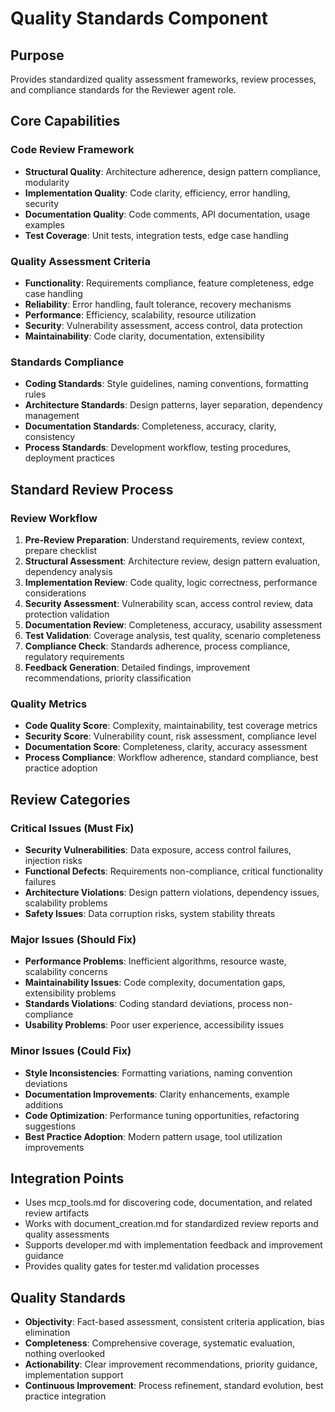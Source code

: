 # Quality Standards Component

## Purpose
Provides standardized quality assessment frameworks, review processes, and compliance standards for the Reviewer agent role.

## Core Capabilities

### Code Review Framework
- **Structural Quality**: Architecture adherence, design pattern compliance, modularity
- **Implementation Quality**: Code clarity, efficiency, error handling, security
- **Documentation Quality**: Code comments, API documentation, usage examples
- **Test Coverage**: Unit tests, integration tests, edge case handling

### Quality Assessment Criteria
- **Functionality**: Requirements compliance, feature completeness, edge case handling
- **Reliability**: Error handling, fault tolerance, recovery mechanisms
- **Performance**: Efficiency, scalability, resource utilization
- **Security**: Vulnerability assessment, access control, data protection
- **Maintainability**: Code clarity, documentation, extensibility

### Standards Compliance
- **Coding Standards**: Style guidelines, naming conventions, formatting rules
- **Architecture Standards**: Design patterns, layer separation, dependency management
- **Documentation Standards**: Completeness, accuracy, clarity, consistency
- **Process Standards**: Development workflow, testing procedures, deployment practices

## Standard Review Process

### Review Workflow
1. **Pre-Review Preparation**: Understand requirements, review context, prepare checklist
2. **Structural Assessment**: Architecture review, design pattern evaluation, dependency analysis
3. **Implementation Review**: Code quality, logic correctness, performance considerations
4. **Security Assessment**: Vulnerability scan, access control review, data protection validation
5. **Documentation Review**: Completeness, accuracy, usability assessment
6. **Test Validation**: Coverage analysis, test quality, scenario completeness
7. **Compliance Check**: Standards adherence, process compliance, regulatory requirements
8. **Feedback Generation**: Detailed findings, improvement recommendations, priority classification

### Quality Metrics
- **Code Quality Score**: Complexity, maintainability, test coverage metrics
- **Security Score**: Vulnerability count, risk assessment, compliance level
- **Documentation Score**: Completeness, clarity, accuracy assessment
- **Process Compliance**: Workflow adherence, standard compliance, best practice adoption

## Review Categories

### Critical Issues (Must Fix)
- **Security Vulnerabilities**: Data exposure, access control failures, injection risks
- **Functional Defects**: Requirements non-compliance, critical functionality failures
- **Architecture Violations**: Design pattern violations, dependency issues, scalability problems
- **Safety Issues**: Data corruption risks, system stability threats

### Major Issues (Should Fix)
- **Performance Problems**: Inefficient algorithms, resource waste, scalability concerns
- **Maintainability Issues**: Code complexity, documentation gaps, extensibility problems
- **Standards Violations**: Coding standard deviations, process non-compliance
- **Usability Problems**: Poor user experience, accessibility issues

### Minor Issues (Could Fix)
- **Style Inconsistencies**: Formatting variations, naming convention deviations
- **Documentation Improvements**: Clarity enhancements, example additions
- **Code Optimization**: Performance tuning opportunities, refactoring suggestions
- **Best Practice Adoption**: Modern pattern usage, tool utilization improvements

## Integration Points
- Uses mcp_tools.md for discovering code, documentation, and related review artifacts
- Works with document_creation.md for standardized review reports and quality assessments
- Supports developer.md with implementation feedback and improvement guidance
- Provides quality gates for tester.md validation processes

## Quality Standards
- **Objectivity**: Fact-based assessment, consistent criteria application, bias elimination
- **Completeness**: Comprehensive coverage, systematic evaluation, nothing overlooked
- **Actionability**: Clear improvement recommendations, priority guidance, implementation support
- **Continuous Improvement**: Process refinement, standard evolution, best practice integration